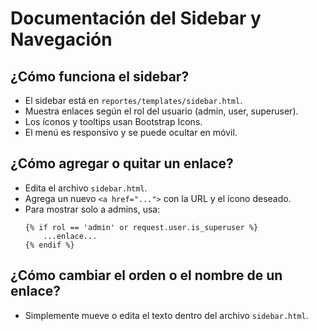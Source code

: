 # Documentación del Sidebar y Navegación

## ¿Cómo funciona el sidebar?
- El sidebar está en `reportes/templates/sidebar.html`.
- Muestra enlaces según el rol del usuario (admin, user, superuser).
- Los íconos y tooltips usan Bootstrap Icons.
- El menú es responsivo y se puede ocultar en móvil.

## ¿Cómo agregar o quitar un enlace?
- Edita el archivo `sidebar.html`.
- Agrega un nuevo `<a href="...">` con la URL y el ícono deseado.
- Para mostrar solo a admins, usa:
  ```django
  {% if rol == 'admin' or request.user.is_superuser %}
      ...enlace...
  {% endif %}
  ```

## ¿Cómo cambiar el orden o el nombre de un enlace?
- Simplemente mueve o edita el texto dentro del archivo `sidebar.html`.
